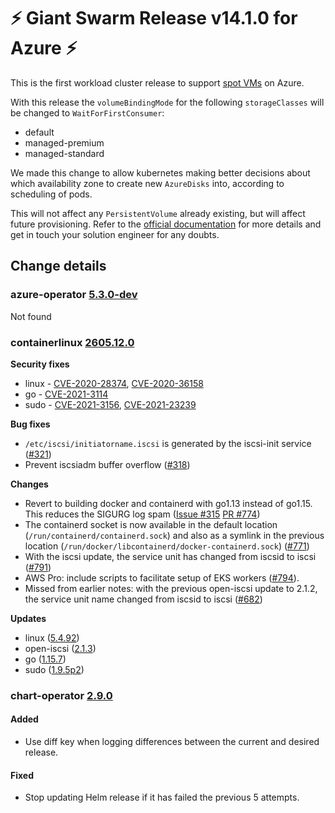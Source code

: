 # :zap: Giant Swarm Release v14.1.0 for Azure :zap:

This is the first workload cluster release to support [spot VMs](https://azure.microsoft.com/en-us/pricing/spot/) on Azure.

With this release the `volumeBindingMode` for the following `storageClasses` will be changed to `WaitForFirstConsumer`:

- default
- managed-premium
- managed-standard

We made this change to allow kubernetes making better decisions about which availability zone to create new
`AzureDisks` into, according to scheduling of pods.

This will not affect any `PersistentVolume` already existing, but will affect future provisioning.
Refer to the [official documentation](https://kubernetes.io/docs/concepts/storage/storage-classes/#volume-binding-mode)
for more details and get in touch your solution engineer for any doubts.

## Change details

### azure-operator [5.3.0-dev](https://github.com/giantswarm/azure-operator/releases/tag/v5.3.0-dev)

Not found


### containerlinux [2605.12.0](https://www.flatcar-linux.org/releases/#release-2605.12.0)

**Security fixes**

*   linux - [CVE-2020-28374](https://nvd.nist.gov/vuln/detail/CVE-2020-28374), [CVE-2020-36158](https://nvd.nist.gov/vuln/detail/CVE-2020-36158)
*   go - [CVE-2021-3114](https://github.com/golang/go/issues/43786)
*   sudo - [CVE-2021-3156](https://nvd.nist.gov/vuln/detail/CVE-2021-3156), [CVE-2021-23239](https://nvd.nist.gov/vuln/detail/CVE-2021-23239)

**Bug fixes**

*   `/etc/iscsi/initiatorname.iscsi` is generated by the iscsi-init service ([#321](https://github.com/kinvolk/Flatcar/issues/321))
*   Prevent iscsiadm buffer overflow ([#318](https://github.com/kinvolk/Flatcar/issues/318))

**Changes**

*   Revert to building docker and containerd with go1.13 instead of go1.15. This reduces the SIGURG log spam ([Issue #315](https://github.com/kinvolk/Flatcar/issues/315) [PR #774](https://github.com/kinvolk/coreos-overlay/pull/774))
*   The containerd socket is now available in the default location (`/run/containerd/containerd.sock`) and also as a symlink in the previous location (`/run/docker/libcontainerd/docker-containerd.sock`) ([#771](https://github.com/kinvolk/coreos-overlay/pull/771))
*   With the iscsi update, the service unit has changed from iscsid to iscsi ([#791](https://github.com/kinvolk/coreos-overlay/pull/791))
*   AWS Pro: include scripts to facilitate setup of EKS workers ([#794](https://github.com/kinvolk/coreos-overlay/pull/794)).
*   Missed from earlier notes: with the previous open-iscsi update to 2.1.2, the service unit name changed from iscsid to iscsi ([#682](https://github.com/kinvolk/coreos-overlay/pull/682))

**Updates**

*   linux ([5.4.92](https://lwn.net/Articles/843687/))
*   open-iscsi ([2.1.3](https://github.com/open-iscsi/open-iscsi/releases/tag/2.1.3))
*   go ([1.15.7](https://go.googlesource.com/go/+/refs/tags/go1.15.7))
*   sudo ([1.9.5p2](https://github.com/sudo-project/sudo/releases/tag/SUDO_1_9_5p2))


### chart-operator [2.9.0](https://github.com/giantswarm/chart-operator/releases/tag/v2.9.0)

#### Added
- Use diff key when logging differences between the current and desired release.
#### Fixed
- Stop updating Helm release if it has failed the previous 5 attempts.
